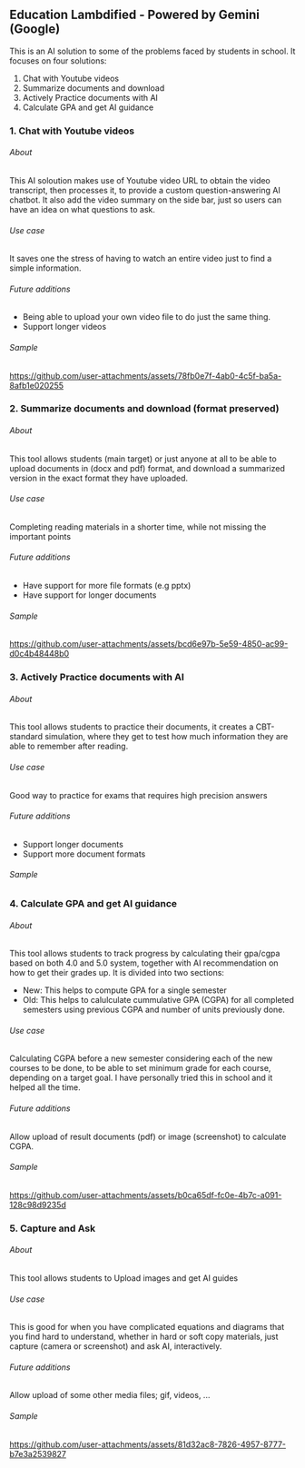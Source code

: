 ## Education Lambdified - Powered by Gemini (Google)
This is an AI solution to some of the problems faced by students in school. It focuses on four solutions:
1. Chat with Youtube videos
2. Summarize documents and download
3. Actively Practice documents with AI
4. Calculate GPA and get AI guidance

### 1. **Chat with Youtube videos**
###### About
This AI soloution makes use of Youtube video URL to obtain the video transcript, then processes it, to provide a custom question-answering AI chatbot. It also add the video summary on the side bar, just so users can have an idea on what questions to ask.
###### Use case
It saves one the stress of having to watch an entire video just to find a simple information.

###### Future additions
* Being able to upload your own video file to do just the same thing.
* Support longer videos

###### Sample
https://github.com/user-attachments/assets/78fb0e7f-4ab0-4c5f-ba5a-8afb1e020255


### 2. **Summarize documents and download (format preserved)**
###### About
This tool allows students (main target) or just anyone at all to be able to upload documents in (docx and pdf) format, and download a summarized version in the exact format they have uploaded.
###### Use case
Completing reading materials in a shorter time, while not missing the important points

###### Future additions
* Have support for more file formats (e.g pptx)
* Have support for longer documents

###### Sample

https://github.com/user-attachments/assets/bcd6e97b-5e59-4850-ac99-d0c4b48448b0


### 3. **Actively Practice documents with AI**
###### About
This tool allows students to practice their documents, it creates a CBT-standard simulation, where they get to test how much information they are able to remember after reading.

###### Use case
Good way to practice for exams that requires high precision answers

###### Future additions
* Support longer documents
* Support more document formats

###### Sample

### 4. **Calculate GPA and get AI guidance**
###### About
This tool allows students to track progress by calculating their gpa/cgpa based on both 4.0 and 5.0 system, together with AI recommendation on how to get their grades up.
It is divided into two sections:
* New: This helps to compute GPA for a single semester
* Old: This helps to calulculate cummulative GPA (CGPA) for all completed semesters using previous CGPA and number of units previously done.
###### Use case
Calculating CGPA before a new semester considering each of the new courses to be done, to be able to set minimum grade for each course, depending on a target goal. I have personally tried this in school and it helped all the time.

###### Future additions
Allow upload of result documents (pdf) or image (screenshot) to calculate CGPA.

###### Sample

https://github.com/user-attachments/assets/b0ca65df-fc0e-4b7c-a091-128c98d9235d


### 5. **Capture and Ask**
###### About
This tool allows students to Upload images and get AI guides
###### Use case
This is good for when you have complicated equations and diagrams that you find hard to understand, whether in hard or soft copy materials, just capture (camera or screenshot) and ask AI, interactively.
###### Future additions
Allow upload of some other media files; gif, videos, ...
###### Sample

https://github.com/user-attachments/assets/81d32ac8-7826-4957-8777-b7e3a2539827